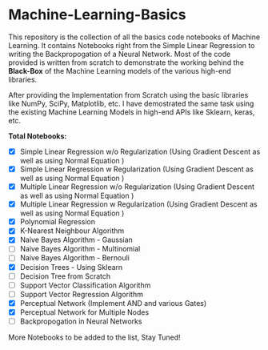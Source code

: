 # Machine-Learning-Basics

This repository is the collection of all the basics code notebooks of Machine Learning. It contains Notebooks right from the Simple Linear Regression to writing the Backpropogation of a Neural Network.
Most of the code provided is written from scratch to demonstrate the working behind the **Black-Box** of the Machine Learning models of the various high-end libraries.

After providing the Implementation from Scratch using the basic libraries like NumPy, SciPy, Matplotlib, etc. I have demostrated the same task using the existing Machine Learning Models in high-end APIs like Sklearn, keras, etc.

**Total Notebooks:**
- [x] Simple Linear Regression w/o Regularization (Using Gradient Descent as well as using Normal Equation )
- [x] Simple Linear Regression w Regularization (Using Gradient Descent as well as using Normal Equation )
- [x] Multiple Linear Regression w/o Regularization (Using Gradient Descent as well as using Normal Equation )
- [x] Multiple Linear Regression w Regularization (Using Gradient Descent as well as using Normal Equation )
- [x] Polynomial Regression
- [x] K-Nearest Neighbour Algorithm
- [x] Naive Bayes Algorithm - Gaussian
- [ ] Naive Bayes Algorithm - Multinomial
- [ ] Naive Bayes Algorithm - Bernouli
- [x] Decision Trees - Using Sklearn
- [ ] Decision Tree from Scratch
- [ ] Support Vector Classification Algorithm
- [ ] Support Vector Regression Algorithm
- [x] Perceptual Network (Implement AND and various Gates)
- [x] Perceptual Network for Multiple Nodes
- [ ] Backpropogation in Neural Networks

More Notebooks to be added to the list, Stay Tuned!
